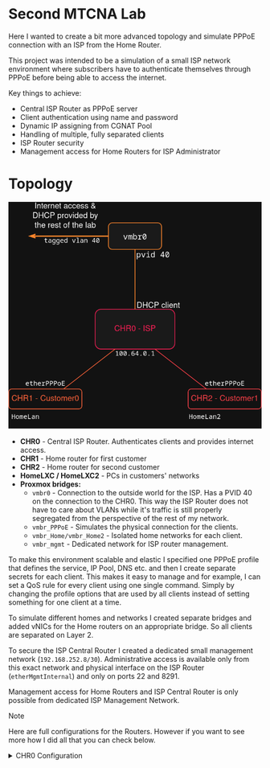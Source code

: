 # Second MTCNA Lab

Here I wanted to create a bit more advanced topology and simulate PPPoE connection with an ISP from the Home Router.  

This project was intended to be a simulation of a small ISP network environment where subscribers have to authenticate themselves through PPPoE before being able to access the internet.  

Key things to achieve:
*   Central ISP Router as PPPoE server
*   Client authentication using name and password
*   Dynamic IP assigning from CGNAT Pool
*   Handling of multiple, fully separated clients
*   ISP Router security
*   Management access for Home Routers for ISP Administrator

# Topology

![topology](./topology.png)

*   **CHR0** - Central ISP Router. Authenticates clients and provides internet access.
*   **CHR1** - Home router for first customer
*   **CHR2** - Home router for second customer
*   **HomeLXC / HomeLXC2** - PCs in customers' networks
*   **Proxmox bridges:**
    *   `vmbr0` - Connection to the outside world for the ISP. Has a PVID 40 on the connection to the CHR0. This way the ISP Router does not have to care about VLANs while it's traffic is still properly segregated from the perspective of the rest of my network. 
    *   `vmbr_PPPoE` - Simulates the physical connection for the clients.
    *   `vmbr_Home/vmbr_Home2` - Isolated home networks for each client.
    *   `vmbr_mgmt` - Dedicated network for ISP router management.


To make this environment scalable and elastic I specified one PPPoE profile that defines the service, IP Pool, DNS etc. and then I create separate secrets for each client.
This makes it easy to manage and for example, I can set a QoS rule for every client using one single command. 
Simply by changing the profile options that are used by all clients instead of setting something for one client at a time.   


To simulate different homes and networks I created separate bridges and added vNICs for the Home routers on an appropriate bridge. So all clients are separated on Layer 2.  

To secure the ISP Central Router I created a dedicated small management network (`192.168.252.8/30`). 
Administrative access is available only from this exact network and physical interface on the ISP Router (`etherMgmtInternal`) and only on ports 22 and 8291.  

Management access for Home Routers and ISP Central Router is only possible from dedicated ISP Management Network.  

> [!NOTE]
> Here are full configurations for the Routers. 
> However if you want to see more how I did all that you can check below.

<details>
<summary>CHR0 Configuration</summary>

```rsc
# 2025-08-11 15:44:25 by RouterOS 7.19.4
# system id = Y2/9NO8HsLD
#
/interface ethernet
set [ find default-name=ether3 ] disable-running-check=no name=etherMgmtInternal
set [ find default-name=ether2 ] disable-running-check=no name=etherPPPoE
set [ find default-name=ether1 ] disable-running-check=no name=etherWAN
/ip pool
add name=PoolPPPoE ranges=100.64.0.10-100.64.0.20
/ppp profile
add dns-server=1.1.1.1,8.8.8.8 local-address=100.64.0.1 name=CustomerProfile0 remote-address=PoolPPPoE
/interface pppoe-server server
add default-profile=CustomerProfile0 disabled=no interface=etherPPPoE service-name=pppoeservice
/ip address
add address=100.64.0.1/24 interface=etherPPPoE network=100.64.0.0
add address=192.168.252.9/30 interface=etherMgmtInternal network=192.168.252.8
/ip dhcp-client
add interface=etherWAN
/ip firewall filter
add action=accept chain=input connection-state=established,related
add action=accept chain=forward connection-state=established,related
add action=accept chain=input in-interface=etherMgmtInternal protocol=icmp
add action=accept chain=input in-interface=etherMgmtInternal port=22,8291 protocol=tcp src-address=192.168.252.8/30
add action=accept chain=forward dst-address=100.64.0.0/24 dst-port=22 in-interface=etherMgmtInternal protocol=tcp src-address=192.168.252.8/30
add action=drop chain=forward connection-state=new dst-port=445 in-interface=etherWAN protocol=tcp
add action=drop chain=forward connection-state=new dst-port=445 in-interface=etherWAN protocol=udp
add action=accept chain=forward out-interface=etherWAN
add action=accept chain=input in-interface=all-ppp protocol=icmp
add action=drop chain=input
add action=drop chain=forward
/ip firewall nat
add action=masquerade chain=srcnat out-interface=etherWAN
/ppp secret
add name=customer0 profile=CustomerProfile0 service=pppoe
add name=customer1 profile=CustomerProfile0 service=pppoe
/system console screen
set line-count=40
```

</details>

